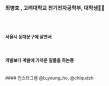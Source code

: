 ### 최병호 , 고려대학교 전기전자공학부, 대학생🐯💡        
<br/>
<br/>

#### 서울시 동대문구에 살면서    
<br/>

#### 개발보다 계발에 가까운 일들을 하는중    
<br/>
#### 인스타그램 @b_young_ho, @chlqudzh
  
<!---
bankochoi/bankochoi is a ✨ special ✨ repository because its `README.md` (this file) appears on your GitHub profile.
You can click the Preview link to take a look at your changes.
--->
